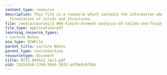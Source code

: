 ```yaml
---
content_type: resource
description: This file is a resource which contains the information about finite element
  formulation of solids and structures.
file: /media/courses/2-094-finite-element-analysis-of-solids-and-fluids-ii-spring-2011/23d142a017e859eb3932a4f9e9c0f58c_MIT2_094S11_lec3.pdf
file_type: application/pdf
learning_resource_types:
- Lecture Notes
ocw_type: OCWFile
parent_title: Lecture Notes
parent_type: CourseSection
resourcetype: Document
title: MIT2_094S11_lec3.pdf
uid: 23d142a0-17e8-59eb-3932-a4f9e9c0f58c
---
```

